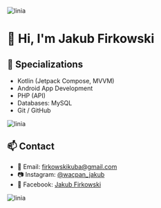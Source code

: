 
![linia](https://www.gify.net/data/media/562/linia-ruchomy-obrazek-0184.gif)
# 👋 Hi, I'm Jakub Firkowski

## 📱 Specializations

- Kotlin (Jetpack Compose, MVVM)
- Android App Development
- PHP (API)
- Databases: MySQL
- Git / GitHub


![linia](https://www.gify.net/data/media/562/linia-ruchomy-obrazek-0184.gif)

## 📫 Contact

- 📧 Email: [firkowskikuba@gmail.com](mailto:firkowskikuba@gmail.com)
- 📷 Instagram: [@wacpan_jakub](https://www.instagram.com/wacpan_jakub/#)
- 📘 Facebook: [Jakub Firkowski](https://facebook.com)


![linia](https://www.gify.net/data/media/562/linia-ruchomy-obrazek-0184.gif)

